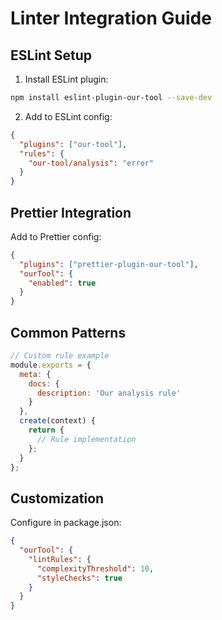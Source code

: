 # Linter Integration Guide

## ESLint Setup
1. Install ESLint plugin:
```bash
npm install eslint-plugin-our-tool --save-dev
```

2. Add to ESLint config:
```json
{
  "plugins": ["our-tool"],
  "rules": {
    "our-tool/analysis": "error"
  }
}
```

## Prettier Integration
Add to Prettier config:
```json
{
  "plugins": ["prettier-plugin-our-tool"],
  "ourTool": {
    "enabled": true
  }
}
```

## Common Patterns
```javascript
// Custom rule example
module.exports = {
  meta: {
    docs: {
      description: 'Our analysis rule'
    }
  },
  create(context) {
    return {
      // Rule implementation
    };
  }
};
```

## Customization
Configure in package.json:
```json
{
  "ourTool": {
    "lintRules": {
      "complexityThreshold": 10,
      "styleChecks": true
    }
  }
}